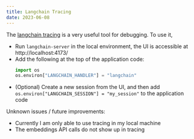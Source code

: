 ```yaml
---
title: Langchain Tracing
date: 2023-06-08
---
```


The [langchain tracing](https://python.langchain.com/en/latest/additional_resources/tracing.html) is a very useful tool for debugging.
To use it,
* Run `langchain-server` in the local environment, the UI is accessible at http://localhost:4173/
* Add the following at the top of the application code:
  ```python
  import os
  os.environ["LANGCHAIN_HANDLER"] = "langchain"
  ```
* (Optional) Create a new session from the UI, and then add `os.environ["LANGCHAIN_SESSION"] = "my_session"` to the application code

Unknown issues / future improvements:
* Currently I am only able to use tracing in my local machine
* The embeddings API calls do not show up in tracing
